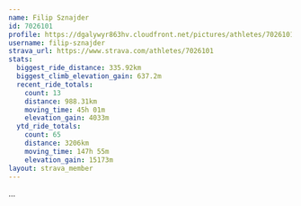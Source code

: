 ```yaml
---
name: Filip Sznajder
id: 7026101
profile: https://dgalywyr863hv.cloudfront.net/pictures/athletes/7026101/2123836/17/large.jpg
username: filip-sznajder
strava_url: https://www.strava.com/athletes/7026101
stats:
  biggest_ride_distance: 335.92km
  biggest_climb_elevation_gain: 637.2m
  recent_ride_totals:
    count: 13
    distance: 988.31km
    moving_time: 45h 01m
    elevation_gain: 4033m
  ytd_ride_totals:
    count: 65
    distance: 3206km
    moving_time: 147h 55m
    elevation_gain: 15173m
layout: strava_member
--- 
```

...
